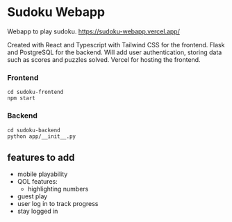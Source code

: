 # Sudoku Webapp

Webapp to play sudoku.
<https://sudoku-webapp.vercel.app/>

Created with React and Typescript with Tailwind CSS for the frontend. Flask and PostgreSQL for the backend. Will add user authentication, storing data such as scores and puzzles solved. Vercel for hosting the frontend.

### Frontend
```
cd sudoku-frontend
npm start
```
### Backend
```
cd sudoku-backend
python app/__init__.py
```


## features to add
- mobile playability
- QOL features:
    - highlighting numbers
- guest play
- user log in to track progress
- stay logged in
